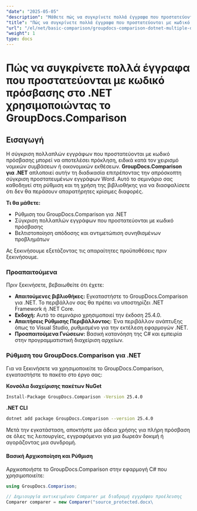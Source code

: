 ```yaml
---
"date": "2025-05-05"
"description": "Μάθετε πώς να συγκρίνετε πολλά έγγραφα που προστατεύονται με κωδικό πρόσβασης στο .NET χρησιμοποιώντας το GroupDocs.Comparison. Αυτός ο οδηγός καλύπτει την εγκατάσταση, την υλοποίηση και τις βέλτιστες πρακτικές."
"title": "Πώς να συγκρίνετε πολλά έγγραφα που προστατεύονται με κωδικό πρόσβασης στο .NET χρησιμοποιώντας το GroupDocs.Comparison"
"url": "/el/net/basic-comparison/groupdocs-comparison-dotnet-multiple-documents/"
"weight": 1
type: docs
---
```

# Πώς να συγκρίνετε πολλά έγγραφα που προστατεύονται με κωδικό πρόσβασης στο .NET χρησιμοποιώντας το GroupDocs.Comparison

## Εισαγωγή

Η σύγκριση πολλαπλών εγγράφων που προστατεύονται με κωδικό πρόσβασης μπορεί να αποτελέσει πρόκληση, ειδικά κατά τον χειρισμό νομικών συμβάσεων ή οικονομικών εκθέσεων. **GroupDocs.Comparison για .NET** απλοποιεί αυτήν τη διαδικασία επιτρέποντας την απρόσκοπτη σύγκριση προστατευμένων εγγράφων Word. Αυτό το σεμινάριο σας καθοδηγεί στη ρύθμιση και τη χρήση της βιβλιοθήκης για να διασφαλίσετε ότι δεν θα περάσουν απαρατήρητες κρίσιμες διαφορές.

**Τι θα μάθετε:**

- Ρύθμιση του GroupDocs.Comparison για .NET
- Σύγκριση πολλαπλών εγγράφων που προστατεύονται με κωδικό πρόσβασης
- Βελτιστοποίηση απόδοσης και αντιμετώπιση συνηθισμένων προβλημάτων

Ας ξεκινήσουμε εξετάζοντας τις απαραίτητες προϋποθέσεις πριν ξεκινήσουμε.

### Προαπαιτούμενα

Πριν ξεκινήσετε, βεβαιωθείτε ότι έχετε:

- **Απαιτούμενες βιβλιοθήκες:** Εγκαταστήστε το GroupDocs.Comparison για .NET. Το περιβάλλον σας θα πρέπει να υποστηρίζει .NET Framework ή .NET Core.
- **Εκδοχή:** Αυτό το σεμινάριο χρησιμοποιεί την έκδοση 25.4.0.
- **Απαιτήσεις Ρύθμισης Περιβάλλοντος:** Ένα περιβάλλον ανάπτυξης όπως το Visual Studio, ρυθμισμένο για την εκτέλεση εφαρμογών .NET.
- **Προαπαιτούμενα Γνώσεων:** Βασική κατανόηση της C# και εμπειρία στην προγραμματιστική διαχείριση αρχείων.

### Ρύθμιση του GroupDocs.Comparison για .NET

Για να ξεκινήσετε να χρησιμοποιείτε το GroupDocs.Comparison, εγκαταστήστε το πακέτο στο έργο σας:

**Κονσόλα διαχείρισης πακέτων NuGet**
```bash
Install-Package GroupDocs.Comparison -Version 25.4.0
```

**.NET CLI**
```bash
dotnet add package GroupDocs.Comparison --version 25.4.0
```

Μετά την εγκατάσταση, αποκτήστε μια άδεια χρήσης για πλήρη πρόσβαση σε όλες τις λειτουργίες, εγγραφόμενοι για μια δωρεάν δοκιμή ή αγοράζοντας μια συνδρομή.

#### Βασική Αρχικοποίηση και Ρύθμιση

Αρχικοποιήστε το GroupDocs.Comparison στην εφαρμογή C# που χρησιμοποιείτε:

```csharp
using GroupDocs.Comparison;

// Δημιουργία αντικειμένου Comparer με διαδρομή εγγράφου προέλευσης
Comparer comparer = new Comparer("source_protected.docx\